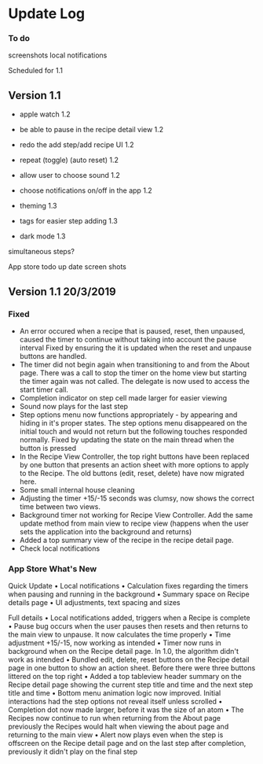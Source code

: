
# Update Log

### To do
screenshots
local notifications

Scheduled for 1.1

## Version 1.1
- apple watch 1.2
- be able to pause in the recipe detail view 1.2
- redo the add step/add recipe UI 1.2
- repeat (toggle) (auto reset) 1.2
- allow user to choose sound 1.2
- choose notifications on/off in the app 1.2
- theming 1.3

- tags for easier step adding 1.3
- dark mode 1.3

simultaneous steps?

App store todo
up date screen shots

## Version 1.1 20/3/2019

### Fixed

- An error occured when a recipe that is paused, reset, then unpaused, caused the timer to continue without taking into account the pause interval
    Fixed by ensuring the it is updated when the reset and unpause buttons are handled.
- The timer did not begin again when transitioning to and from the About page. There was a call to stop the timer on the home view but starting the timer again was not called. The delegate is now used to access the start timer call.
- Completion indicator on step cell made larger for easier viewing
- Sound now plays for the last step
- Step options menu now functions appropriately - by appearing and hiding in it's proper states.
    The step options menu disappeared on the initial touch and would not return but the following touches responded normally. Fixed by updating the state on the main thread when the button is pressed
- In the Recipe View Controller, the top right buttons have been replaced by one button that presents an action sheet with more options to apply to the Recipe. The old buttons (edit, reset, delete) have now migrated here.
- Some small internal house cleaning
- Adjusting the timer +15/-15 seconds was clumsy, now shows the correct time between two views.
- Background timer not working for Recipe View Controller. Add the same update method from main view to recipe view (happens when the user sets the application into the background and returns)
- Added a top summary view of the recipe in the recipe detail page.
- Check local notifications

### App Store What's New
Quick Update
• Local notifications
• Calculation fixes regarding the timers when pausing and running in the background
• Summary space on Recipe details page
• UI adjustments, text spacing and sizes

Full details
• Local notifications added, triggers when a Recipe is complete
• Pause bug occurs when the user pauses then resets and then returns to the main view to unpause. It now calculates the time properly
• Time adjustment +15/-15, now working as intended
• Timer now runs in background when on the Recipe detail page. In 1.0, the algorithm didn't work as intended
• Bundled edit, delete, reset buttons on the Recipe detail page in one button to show an action sheet. Before there were three buttons littered on the top right
• Added a top tableview header summary on the Recipe detail page showing the current step title and time and the next step title and time
• Bottom menu animation logic now improved. Initial interactions had the step options not reveal itself unless scrolled
• Completion dot now made larger, before it was the size of an atom
• The Recipes now continue to run when returning from the About page previously the Recipes would halt when viewing the about page and returning to the main view
• Alert now plays even when the step is offscreen on the Recipe detail page and on the last step after completion, previously it didn't play on the final step
